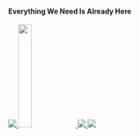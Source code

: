 <h4> Everything We Need Is Already Here </h4>
<table>
  <tr>
      <a href="https://github.com/unkn0w7n" target="blank">
        <img src="https://streak-stats.demolab.com/?user=unkn0w7n"/>
      </a>
      <a href="https://github.com/unkn0w7n" target="blank">
        <img width="23%" height="23%" src="https://github.com/drknzz/GitHub-Achievements/blob/main/Media/Badges/Pull-Shark/GIF/PullShark_Animated.gif"/>
      </a>
  </tr>
  <tr>
      <a href="https://github.com/unkn0w7n" target="blank">
        <img src="https://github-readme-stats.vercel.app/api?username=unkn0w7n&show_icons=true"/>
      </a>
      <a href="https://github.com/unkn0w7n" target="blank">
        <img src="https://github-profile-trophy.vercel.app/?username=unkn0w7n&rank=S"/>
      </a>
  </tr>
</table>
<!---
unkn0w7n/unkn0w7n is a ✨ special ✨ repository because its `README.md` (this file) appears on your GitHub profile.
You can click the Preview link to take a look at your changes.
--->
